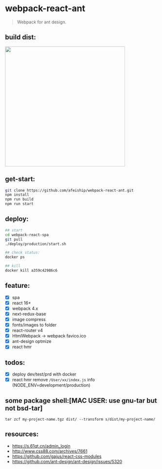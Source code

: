 # webpack-react-ant
> Webpack for ant design.

## build dist:
<img src='./docs/optimize_build.png' width="394" />

## get-start:
```bash
git clone https://github.com/afeiship/webpack-react-ant.git
npm install 
npm run build
npm run start
```

## deploy:
```bash
## start
cd webpack-react-spa
git pull
./deploy/production/start.sh

## check status:
docker ps

## kill 
docker kill a359c42986c6
```


## feature:
+ [x] spa 
+ [x] react 16+
+ [x] webpack 4.x
+ [x] next-redux-base
+ [x] image compress
+ [x] fonts/images to folder
+ [x] react-router v4
+ [x] HtmlWebpack -> webpack favico.ico
+ [x] ant-design optmize
+ [x] react hmr

## todos:
+ [x] deploy dev/test/prd with docker
+ [x] react hmr remove `/User/xx/index.js` info (NODE_ENV=development/production)

## some package shell:[MAC USER: use gnu-tar but not bsd-tar]
```shell
tar zcf my-project-name.tgz dist/ --transform s/dist/my-project-name/
```


## resources:
+ https://s.61qt.cn/admin_login
+ http://www.css88.com/archives/7661
+ https://github.com/gajus/react-css-modules 
+ https://github.com/ant-design/ant-design/issues/5320 
